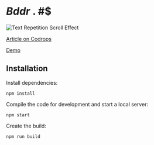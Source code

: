 # $Bddr$ . #$


![Text Repetition Scroll Effect](https://tympanus.net/codrops/wp-content/uploads/2022/04/TextRep_feat.jpg)

[Article on Codrops](https://tympanus.net/codrops/?p=63187)

[Demo]()


## Installation

Install dependencies:

```
npm install
```

Compile the code for development and start a local server:

```
npm start
```

Create the build:

```
npm run build
```






